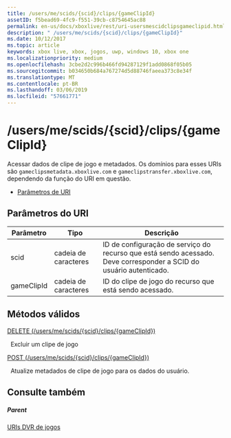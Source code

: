 ```yaml
---
title: /users/me/scids/{scid}/clips/{gameClipId}
assetID: f5bead69-4fc9-f551-39cb-c8754645ac88
permalink: en-us/docs/xboxlive/rest/uri-usersmescidclipsgameclipid.html
description: " /users/me/scids/{scid}/clips/{gameClipId}"
ms.date: 10/12/2017
ms.topic: article
keywords: xbox live, xbox, jogos, uwp, windows 10, xbox one
ms.localizationpriority: medium
ms.openlocfilehash: 3cbe2d2c996b466fd94287129f1add0868f05b05
ms.sourcegitcommit: b034650b684a767274d5d88746faeea373c8e34f
ms.translationtype: MT
ms.contentlocale: pt-BR
ms.lasthandoff: 03/06/2019
ms.locfileid: "57661771"
---
```

# <a name="usersmescidsscidclipsgameclipid"></a>/users/me/scids/{scid}/clips/{gameClipId}
Acessar dados de clipe de jogo e metadados. Os domínios para esses URIs são `gameclipsmetadata.xboxlive.com` e `gameclipstransfer.xboxlive.com`, dependendo da função do URI em questão.
 
  * [Parâmetros de URI](#ID4EX)
 
<a id="ID4EX"></a>

 
## <a name="uri-parameters"></a>Parâmetros do URI
 
| Parâmetro| Tipo| Descrição| 
| --- | --- | --- | 
| scid| cadeia de caracteres| ID de configuração de serviço do recurso que está sendo acessado. Deve corresponder a SCID do usuário autenticado.| 
| gameClipId| cadeia de caracteres| ID do clipe de jogo do recurso que está sendo acessado.| 
  
<a id="ID4E3B"></a>

 
## <a name="valid-methods"></a>Métodos válidos

[DELETE (/users/me/scids/{scid}/clips/{gameClipId})](uri-usersmescidclipsgameclipiddelete.md)

&nbsp;&nbsp;Excluir um clipe de jogo

[POST (/users/me/scids/{scid}/clips/{gameClipId})](uri-usersmescidclipsgameclipidpost.md)

&nbsp;&nbsp;Atualize metadados de clipe de jogo para os dados do usuário.
 
<a id="ID4EJC"></a>

 
## <a name="see-also"></a>Consulte também
 
<a id="ID4ELC"></a>

 
##### <a name="parent"></a>Parent 

[URIs DVR de jogos](atoc-reference-dvr.md)

   